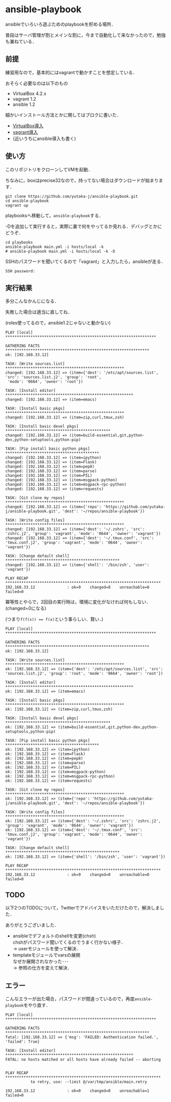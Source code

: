 # ansible-playbook
ansibleでいろいろ遊ぶためのplaybookを貯める場所．

普段はサーバ管理が割とメインな割に，今まで自動化して来なかったので，勉強も兼ねている．

## 前提
練習用なので，基本的にはvagrantで動かすことを想定している．

おそらく必要なのは以下のもの
- VirtualBox 4.2.x
- vagrant 1.2
- ansible 1.2

細かいインストール方法とかに関してはブロクに書いた．
- [VirtualBox導入](http://yutaka-j.hatenablog.com/entry/2013/06/14/100511)
- [vagrant導入](http://yutaka-j.hatenablog.com/entry/2013/06/14/141749)
- (近いうちにansible導入も書く)

## 使い方
このリポジトリをクローンしてVMを起動．

ちなみに，boxはprecise32なので，持ってない場合はダウンロードが始まります．
```
git clone https://github.com/yutaka-j/ansible-playbook.git
cd ansible-playbook
vagrant up
```

playbooksへ移動して，`ansible-playbook`する．

-Dを追加して実行すると，実際に裏で何をやってるか見れる．デバッグとかにどうぞ．
```
cd playbooks
ansible-playbook main.yml -i hosts/local -k
# ansible-playbook main.yml -i hosts/local -k -D
```

SSHのパスワードを聞いてくるので「vagrant」と入力したら，ansibleが走る．
```
SSH password:
```

## 実行結果
多分こんなかんじになる．

失敗した場合は適当に直してね．

(roles使ってるので，ansible1.2じゃないと動かない)

```
PLAY [local] ****************************************************************** 

GATHERING FACTS *************************************************************** 
ok: [192.168.33.12]

TASK: [Write sources.list] **************************************************** 
changed: [192.168.33.12] => (item={'dest': '/etc/apt/sources.list', 'src': 'sources.list.j2', 'group': 'root',
 'mode': '0664', 'owner': 'root'})

TASK: [Install editor] ******************************************************** 
changed: [192.168.33.12] => (item=emacs)

TASK: [Install basic pkgs] **************************************************** 
changed: [192.168.33.12] => (item=zip,curl,tmux,zsh)

TASK: [Install basic devel pkgs] ********************************************** 
changed: [192.168.33.12] => (item=build-essential,git,python-dev,python-setuptools,python-pip)

TASK: [Pip install basic python pkgs] ***************************************** 
changed: [192.168.33.12] => (item=ipython)
changed: [192.168.33.12] => (item=Flask)
changed: [192.168.33.12] => (item=pep8)
changed: [192.168.33.12] => (item=parse)
changed: [192.168.33.12] => (item=PIL)
changed: [192.168.33.12] => (item=msgpack-python)
changed: [192.168.33.12] => (item=msgpack-rpc-python)
changed: [192.168.33.12] => (item=requests)

TASK: [Git clone my repos] **************************************************** 
changed: [192.168.33.12] => (item={'repo': 'https://github.com/yutaka-j/ansible-playbook.git', 'dest': '~/repos/ansible-playbook'})

TASK: [Write config files] **************************************************** 
changed: [192.168.33.12] => (item={'dest': '~/.zshrc', 'src': 'zshrc.j2', 'group': 'vagrant', 'mode': '0644', 'owner': 'vagrant'})
changed: [192.168.33.12] => (item={'dest': '~/.tmux.conf', 'src': 'tmux.conf.j2', 'group': 'vagrant', 'mode': '0644', 'owner': 'vagrant'})

TASK: [Change default shell] ************************************************** 
changed: [192.168.33.12] => (item={'shell': '/bin/zsh', 'user': 'vagrant'})

PLAY RECAP ******************************************************************** 
192.168.33.12              : ok=9    changed=8    unreachable=0    failed=0   
```

冪等性とやらで，2回目の実行時は，環境に変化がなければ何もしない．(changed=0になる)

(つまり`f(f(x)) == f(x)`という事らしい．賢い．)

```
PLAY [local] ****************************************************************** 

GATHERING FACTS *************************************************************** 
ok: [192.168.33.12]

TASK: [Write sources.list] **************************************************** 
ok: [192.168.33.12] => (item={'dest': '/etc/apt/sources.list', 'src': 'sources.list.j2', 'group': 'root', 'mode': '0664', 'owner': 'root'})

TASK: [Install editor] ******************************************************** 
ok: [192.168.33.12] => (item=emacs)

TASK: [Install basic pkgs] **************************************************** 
ok: [192.168.33.12] => (item=zip,curl,tmux,zsh)

TASK: [Install basic devel pkgs] ********************************************** 
ok: [192.168.33.12] => (item=build-essential,git,python-dev,python-setuptools,python-pip)

TASK: [Pip install basic python pkgs] ***************************************** 
ok: [192.168.33.12] => (item=ipython)
ok: [192.168.33.12] => (item=Flask)
ok: [192.168.33.12] => (item=pep8)
ok: [192.168.33.12] => (item=parse)
ok: [192.168.33.12] => (item=PIL)
ok: [192.168.33.12] => (item=msgpack-python)
ok: [192.168.33.12] => (item=msgpack-rpc-python)
ok: [192.168.33.12] => (item=requests)

TASK: [Git clone my repos] **************************************************** 
ok: [192.168.33.12] => (item={'repo': 'https://github.com/yutaka-j/ansible-playbook.git', 'dest': '~/repos/ansible-playbook'})

TASK: [Write config files] **************************************************** 
ok: [192.168.33.12] => (item={'dest': '~/.zshrc', 'src': 'zshrc.j2', 'group': 'vagrant', 'mode': '0644', 'owner': 'vagrant'})
ok: [192.168.33.12] => (item={'dest': '~/.tmux.conf', 'src': 'tmux.conf.j2', 'group': 'vagrant', 'mode': '0644', 'owner': 'vagrant'})

TASK: [Change default shell] ************************************************** 
ok: [192.168.33.12] => (item={'shell': '/bin/zsh', 'user': 'vagrant'})

PLAY RECAP ******************************************************************** 
192.168.33.12              : ok=9    changed=0    unreachable=0    failed=0   
```

## TODO
以下2つのTODOについて，Twitterでアドバイスをいただけたので，解決しました．

ありがとうございました．

- ansibleでデフォルトのshellを変更(chsh)  
  chshがパスワード聞いてくるのでうまく行かない様子．  
  -> userモジュールを使って解決．
- templateモジュールでvarsの展開  
  なぜか展開されなかった･･･  
  -> 参照の仕方を変えて解決．

## エラー
こんなエラーが出た場合，パスワードが間違っているので，再度`ansible-playbook`をやり直す．

```
PLAY [local] ****************************************************************** 

GATHERING FACTS *************************************************************** 
fatal: [192.168.33.12] => {'msg': 'FAILED: Authentication failed.', 'failed': True}

TASK: [Install editor] ******************************************************** 
FATAL: no hosts matched or all hosts have already failed -- aborting


PLAY RECAP ******************************************************************** 
           to retry, use: --limit @/var/tmp/ansible/main.retry

192.168.33.12              : ok=0    changed=0    unreachable=1    failed=0   
```